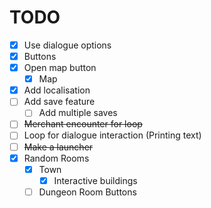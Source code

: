 # TODO

- [x] Use dialogue options
-   [x] Buttons
- [x] Open map button
    - [x] Map
- [x] Add localisation
- [ ] Add save feature
    - [ ] Add multiple saves
- [ ] ~~Merchant encounter for loop~~
- [ ] Loop for dialogue interaction (Printing text)
- [ ] ~~Make a launcher~~
- [x] Random Rooms
    - [x] Town
        - [x] Interactive buildings
    - [ ] Dungeon Room Buttons